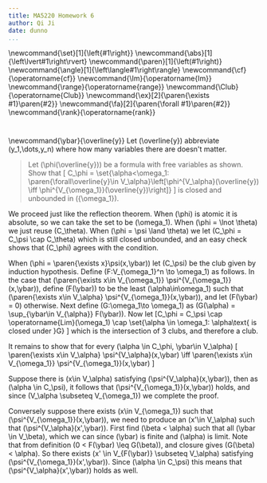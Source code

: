 ```yaml
---
title: MA5220 Homework 6
author: Qi Ji
date: dunno
...
```


\newcommand{\set}[1]{\left\{#1\right\}}
\newcommand{\abs}[1]{\left\lvert#1\right\rvert}
\newcommand{\paren}[1]{\left(#1\right)}
\newcommand{\angle}[1]{\left\langle#1\right\rangle}
\newcommand{\cf}{\operatorname{cf}}
\newcommand{\Im}{\operatorname{Im}}
\newcommand{\range}{\operatorname{range}}
\newcommand{\Club}{\operatorname{Club}}
\newcommand{\ex}[2]{\paren{\exists #1}\paren{#2}}
\newcommand{\fa}[2]{\paren{\forall #1}\paren{#2}}
\newcommand{\rank}{\operatorname{rank}}

#

\newcommand{\ybar}{\overline{y}}
Let \(\overline{y}\) abbreviate \(y_1,\dots,y_n\) where how many variables there are doesn't matter.

> Let \(\phi(\overline{y})\) be a formula with free variables as shown.
> Show that
> \[ C_\phi = \set{\alpha<\omega_1: \paren{\forall\overline{y}\in V_\alpha}\left[\phi^{V_\alpha}(\overline{y}) \iff \phi^{V_{\omega_1}}(\overline{y})\right]} \]
> is closed and unbounded in \({\omega_1}\).

<!---
I found a even more general version of reflection theorem [here](http://ozark.hendrix.edu/~yorgey/settheory/15-reflection-principle.pdf)
which asserts that whenever \(\angle{A_\alpha:\alpha \in \mathbf{ORD}}\) is a hierarchy,
the class \(\mathbf{C} \subseteq \mathbf{ORD}\) where every \(\alpha\in \mathbf{C}\) satisfies
\[ \fa{\ybar\in A_\alpha}{\phi^{A_\alpha}(\ybar) \iff \phi^{\mathbf{A}}(\ybar)} \]
is closed unbounded (which is not exactly stateable in ZFC).
This question appears to be the above theorem restricted to \(\omega_1\)
(which makes life a lot easier since everything is a set and has cofinality at most \(\omega\)).
-->

We proceed just like the reflection theorem.
When \(\phi\) is atomic it is absolute, so we can take the set to be \(\omega_1\).
When \(\phi = \lnot \theta\) we just reuse \(C_\theta\).
When \(\phi = \psi \land \theta\) we let \(C_\phi = C_\psi \cap C_\theta\) which is still closed unbounded, and an easy check shows that \(C_\phi\) agrees with the condition.

When \(\phi = \paren{\exists x}\psi(x,\ybar)\) let \(C_\psi\) be the club given by induction hypothesis.
Define \(F:V_{\omega_1}^n \to \omega_1\) as follows.
In the case that \(\paren{\exists x\in V_{\omega_1}} \psi^{V_{\omega_1}}(x,\ybar)\),
define \(F(\ybar)\) to be the least \(\alpha\in\omega_1\) such that \(\paren{\exists x\in V_\alpha} \psi^{V_{\omega_1}}(x,\ybar)\),
and let \(F(\ybar) = 0\) otherwise.
Next define \(G:\omega_1\to \omega_1\) as \(G(\alpha) = \sup_{\ybar\in V_{\alpha}} F(\ybar)\).
Now let \[C_\phi = C_\psi \cap \operatorname{Lim}(\omega_1) \cap \set{\alpha \in \omega_1: \alpha\text{ is closed under }G} \]
which is the intersection of 3 clubs, and therefore a club.

It remains to show that for every \(\alpha \in C_\phi, \ybar\in V_\alpha\)
\[
\paren{\exists x\in V_\alpha} \psi^{V_\alpha}(x,\ybar) \iff
\paren{\exists x\in V_{\omega_1}} \psi^{V_{\omega_1}}(x,\ybar)
\]

Suppose there is \(x\in V_\alpha\) satisfying \(\psi^{V_\alpha}(x,\ybar)\),
then as \(\alpha \in C_\psi\), it follows that \(\psi^{V_{\omega_1}}(x,\ybar)\) holds,
and since \(V_\alpha \subseteq V_{\omega_1}\) we complete the proof.

Conversely suppose there exists \(x\in V_{\omega_1}\) such that \(\psi^{V_{\omega_1}}(x,\ybar)\),
we need to produce an \(x'\in V_\alpha\) such that \(\psi^{V_\alpha}(x',\ybar)\).
First find \(\beta < \alpha\) such that all \(\ybar \in V_\beta\), which we can since \(\ybar\) is finite and \(\alpha\) is limit.
Note that from definition \(0 < F(\ybar) \leq G(\beta)\), and closure gives \(G(\beta) < \alpha\).
So there exists \(x' \in V_{F(\ybar)} \subseteq V_\alpha\) satisfying \(\psi^{V_{\omega_1}}(x',\ybar)\).
Since \(\alpha \in C_\psi\) this means that \(\psi^{V_\alpha}(x',\ybar)\) holds as well.

<div style="height:50vh"></div>
